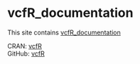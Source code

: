 # vcfR_documentation

This site contains [vcfR_documentation](https://knausb.github.io/vcfR_documentation/)

CRAN: [vcfR](https://CRAN.R-project.org/package=vcfR)    
GitHub: [vcfR](https://github.com/knausb/vcfR)

